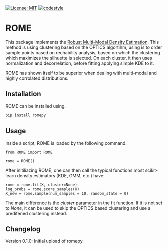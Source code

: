 [![License: MIT](https://img.shields.io/badge/License-MIT-yellow.svg)](https://opensource.org/licenses/MIT)
[![codestyle](https://img.shields.io/badge/code%20style-black-000000.svg)](https://github.com/psf/black)

# ROME
This package implements the [Robust Multi-Modal Density Estimation](https://arxiv.org/abs/2401.10566). 
This method is using clustering based on the OPTICS algortihm, using is to order sample points based on rechability analysis, based on which the clustering which maximizes the silhuette is selected.
On each cluster, it then uses normalization and decorrelation, before fitting applying simple KDE to it.

ROME has shown itself to be superior when dealing with multi-modal and highly corrolated distributions.

## Installation
ROME can be installed using.
```
pip install romepy
```

## Usage
Inside a script, ROME is loaded by the following command.
```
from ROME import ROME

rome = ROME()
```

After initiliazing ROME, one can then call the typical functions most scikit-learn density estimators (KDE, GMM, etc.) have:
```
rome = rome.fit(X, cluster=None)
log_probs = rome.score_samples(X)
X_new = rome.sample(num_samples = 10, random_state = 0)
```

The main difference is the *cluster* parameter in the fit function. If it is not set to *None*, it can be used to skip the OPTICS based clustering and use a predifened clustering instead.


## Changelog
Version 0.1.0: Initial upload of romepy.
